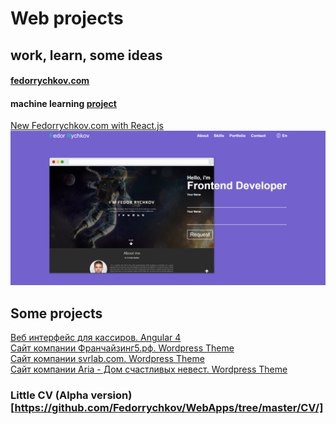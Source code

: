 # Web projects 
## work, learn, some ideas
#### [fedorrychkov.com](https://fedorrychkov.com/)
#### machine learning [project](https://github.com/Fedorrychkov/EmotionRecognition)

[New Fedorrychkov.com with React.js](https://github.com/Fedorrychkov/WebApps/tree/master/internal/fedor/) ![new fedorrychkov.com](fbg.png)

## Some projects
[Веб интерфейс для кассиров. Angular 4](https://github.com/Fedorrychkov/WebApps/tree/master/MyWork/WebApps/game-cashier-web-ng) <br>
[Сайт компании Франчайзинг5.рф. Wordpress Theme](https://github.com/Fedorrychkov/WebApps/tree/master/MyWork/WebApps/franchising5-wordpress) <br>
[Сайт компании svrlab.com. Wordpress Theme](https://github.com/Fedorrychkov/WebApps/tree/master/MyWork/WebApps/svrlab-wordpress) <br>
[Сайт компании Aria - Дом счастливых невест. Wordpress Theme](https://github.com/Fedorrychkov/WebApps/tree/master/MyWork/WebApps/aria-wordpress) <br>

### Little CV (Alpha version)[https://github.com/Fedorrychkov/WebApps/tree/master/CV/]